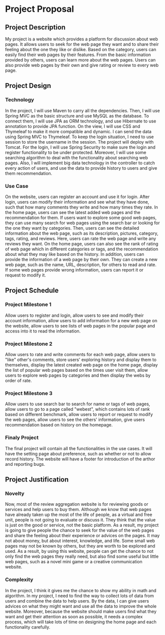 # Project Proposal

## Project Description
My project is a website which provides a platform for discussion about web pages. It allows users to seek for the web page they want and to share their feeling about the one they like or dislike. Based on the category, users can easily find their web pages by their features. From the basic information provided by others, users can learn more about the web pages. Users can also provide web pages by their own and give rating or review to every web page. 

## Project Design

### Technology
In the project, I will use Maven to carry all the dependencies. Then, I will use Spring MVC as the basic structure and use MySQL as the database. To connect them, I will use JPA as ORM technology, and use Hibernate to use annotation to provide JPA function. On the view, I will use CSS and Thymeleaf to make it more compatible and dynamic. I can send the data using Spring MVC to Thymeleaf. To keep the login situation, I need to use session to store the username in the session. The project will deploy with Tomcat. For the login, I will use Spring Security to make sure the login and register functionality to be under protected. Moreover, I will use some searching algorithm to deal with the functionality about searching web pages. Also, I will implement big data technology in the controller to catch every action of users, and use the data to provide history to users and give them recommendation. 

### Use Case
On the website, users can register an account and use it for login. After login, users can modify their information and see what they have done, such that how many comments they write and how many times they rate. In the home page, users can see the latest added web pages and the recommendation for them. If users want to explore some good web pages, they can use many search for web pages using the search bar or looking for the one they want by categories. Then, users can see the detailed information about the web page, such as its description, pictures, category, tags, rating, and reviews. Here, users can rate the web page and write any reviews they want. On the home page, users can also see the rank of rating of web page which in different categories or tags, and the recommendation about what they may like based on the history. In addition, users can provide the information of a web page by their own. They can create a new web page, such as the name, URL, description, for others to read and rate. If some web pages provide wrong information, users can report it or request to modify it.

## Project Schedule

### Project Milestone 1
Allow users to register and login, allow users to see and modify their account information, allow users to add information for a new web page on the website, allow users to see lists of web pages in the popular page and access into it to read the information.

### Project Milestone 2
Allow users to rate and write comments for each web page, allow users to "like" other's comments, store users' exploring history and display them to themselves, display the latest created web page on the home page, display the list of popular web pages based on the times user visit them, allow users to explore web pages by categories and then display the webs by order of rate.

### Project Milestone 3
Allow users to use search bar to search for name or tags of web pages, allow users to go to a page called "webest", which contains lots of rank based on different benchmark, allow users to report or request to modify the web pages, allow users to see the others' information, give users recommendation based on history on the homepage.

### Finaly Project
The final project will contain all the functionalities in the use cases. It will have the setting page about preference, such as whether or not to allow record history. The website will have a footer for introduction of the arthor and reporting bugs.

## Project Justification

### Novelty
Now, most of the review aggregation website is for reviewing goods or services and help users to buy them. Although we know that web pages have already taken up the most of the life of people, as a virtual and free unit, people is not going to evaluate or discuss it. They think that the value is just on the good or service, not the basic platform. As a result, my project is going to give people the chance to seek for the value of the web pages and share the feeling about their experience or advices on the pages. It may not about money, but about interest, knowledge, and life. Some small web pages may not be known by others, but they are worth to be explored and used. As a result, by using this website, people can get the chance to not only find the web pages they really need, but also find some useful but little web pages, such as a novel mini game or a creative communication website.

### Complexity
In the project, I think it gives me the chance to show my ability in math and algorithm. In my project, I need to find the way to collect lots of data from users and combine the data to help users. By the data, I can give users advices on what they might want and use all the data to improve the whole website. Moreover, because the website should make users find what they want and get their attention as soon as possible, it needs a complex process, which will take lots of time on designing the home page and each functionality carefully.
